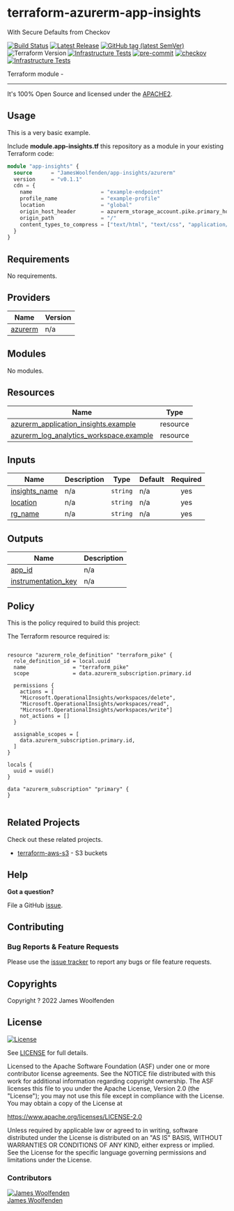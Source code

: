 # terraform-azurerm-app-insights

With Secure Defaults from Checkov

[![Build Status](https://github.com/JamesWoolfenden/terraform-azurerm-app-insights/workflows/Verify%20and%20Bump/badge.svg?branch=master)](https://github.com/JamesWoolfenden/terraform-azurerm-app-insights)
[![Latest Release](https://img.shields.io/github/release/JamesWoolfenden/terraform-azurerm-app-insights.svg)](https://github.com/JamesWoolfenden/terraform-azurerm-app-insights/releases/latest)
[![GitHub tag (latest SemVer)](https://img.shields.io/github/tag/JamesWoolfenden/terraform-azurerm-app-insights.svg?label=latest)](https://github.com/JamesWoolfenden/terraform-azurerm-app-insights/releases/latest)
![Terraform Version](https://img.shields.io/badge/tf-%3E%3D0.14.0-blue.svg)
[![Infrastructure Tests](https://www.bridgecrew.cloud/badges/github/JamesWoolfenden/terraform-azurerm-app-insights/cis_aws)](https://www.bridgecrew.cloud/link/badge?vcs=github&fullRepo=JamesWoolfenden%2Fterraform-azurerm-app-insights&benchmark=CIS+AWS+V1.2)
[![pre-commit](https://img.shields.io/badge/pre--commit-enabled-brightgreen?logo=pre-commit&logoColor=white)](https://github.com/pre-commit/pre-commit)
[![checkov](https://img.shields.io/badge/checkov-verified-brightgreen)](https://www.checkov.io/)
[![Infrastructure Tests](https://www.bridgecrew.cloud/badges/github/jameswoolfenden/terraform-azurerm-app-insights/general)](https://www.bridgecrew.cloud/link/badge?vcs=github&fullRepo=JamesWoolfenden%2Fterraform-azurerm-app-insights&benchmark=INFRASTRUCTURE+SECURITY)

Terraform module -

---

It's 100% Open Source and licensed under the [APACHE2](LICENSE).

## Usage

This is a very basic example.

Include **module.app-insights.tf** this repository as a module in your existing Terraform code:

```terraform
module "app-insights" {
  source      = "JamesWoolfenden/app-insights/azurerm"
  version     = "v0.1.1"
  cdn = {
    name                      = "example-endpoint"
    profile_name              = "example-profile"
    location                  = "global"
    origin_host_header        = azurerm_storage_account.pike.primary_hostname
    origin_path               = "/"
    content_types_to_compress = ["text/html", "text/css", "application/javascript"]
  }
}
```

<!-- BEGINNING OF PRE-COMMIT-TERRAFORM DOCS HOOK -->
## Requirements

No requirements.

## Providers

| Name | Version |
|------|---------|
| <a name="provider_azurerm"></a> [azurerm](#provider\_azurerm) | n/a |

## Modules

No modules.

## Resources

| Name | Type |
|------|------|
| [azurerm_application_insights.example](https://registry.terraform.io/providers/hashicorp/azurerm/latest/docs/resources/application_insights) | resource |
| [azurerm_log_analytics_workspace.example](https://registry.terraform.io/providers/hashicorp/azurerm/latest/docs/resources/log_analytics_workspace) | resource |

## Inputs

| Name | Description | Type | Default | Required |
|------|-------------|------|---------|:--------:|
| <a name="input_insights_name"></a> [insights\_name](#input\_insights\_name) | n/a | `string` | n/a | yes |
| <a name="input_location"></a> [location](#input\_location) | n/a | `string` | n/a | yes |
| <a name="input_rg_name"></a> [rg\_name](#input\_rg\_name) | n/a | `string` | n/a | yes |

## Outputs

| Name | Description |
|------|-------------|
| <a name="output_app_id"></a> [app\_id](#output\_app\_id) | n/a |
| <a name="output_instrumentation_key"></a> [instrumentation\_key](#output\_instrumentation\_key) | n/a |
<!-- END OF PRE-COMMIT-TERRAFORM DOCS HOOK -->

## Policy

This is the policy required to build this project:

<!-- BEGINNING OF PRE-COMMIT-PIKE DOCS HOOK -->
The Terraform resource required is:

```golang

resource "azurerm_role_definition" "terraform_pike" {
  role_definition_id = local.uuid
  name               = "terraform_pike"
  scope              = data.azurerm_subscription.primary.id

  permissions {
    actions = [
    "Microsoft.OperationalInsights/workspaces/delete",
    "Microsoft.OperationalInsights/workspaces/read",
    "Microsoft.OperationalInsights/workspaces/write"]
    not_actions = []
  }

  assignable_scopes = [
    data.azurerm_subscription.primary.id,
  ]
}

locals {
  uuid = uuid()
}

data "azurerm_subscription" "primary" {
}


```
<!-- END OF PRE-COMMIT-PIKE DOCS HOOK -->

## Related Projects

Check out these related projects.

- [terraform-aws-s3](https://github.com/jameswoolfenden/terraform-aws-s3) - S3 buckets

## Help

**Got a question?**

File a GitHub [issue](https://github.com/JamesWoolfenden/terraform-azurerm-app-insights/issues).

## Contributing

### Bug Reports & Feature Requests

Please use the [issue tracker](https://github.com/JamesWoolfenden/terraform-azurerm-app-insights/issues) to report any bugs or file feature requests.

## Copyrights

Copyright ? 2022 James Woolfenden

## License

[![License](https://img.shields.io/badge/License-Apache%202.0-blue.svg)](https://opensource.org/licenses/Apache-2.0)

See [LICENSE](LICENSE) for full details.

Licensed to the Apache Software Foundation (ASF) under one
or more contributor license agreements. See the NOTICE file
distributed with this work for additional information
regarding copyright ownership. The ASF licenses this file
to you under the Apache License, Version 2.0 (the
"License"); you may not use this file except in compliance
with the License. You may obtain a copy of the License at

<https://www.apache.org/licenses/LICENSE-2.0>

Unless required by applicable law or agreed to in writing,
software distributed under the License is distributed on an
"AS IS" BASIS, WITHOUT WARRANTIES OR CONDITIONS OF ANY
KIND, either express or implied. See the License for the
specific language governing permissions and limitations
under the License.

### Contributors

[![James Woolfenden][jameswoolfenden_avatar]][jameswoolfenden_homepage]<br/>[James Woolfenden][jameswoolfenden_homepage]

[jameswoolfenden_homepage]: https://github.com/jameswoolfenden
[jameswoolfenden_avatar]: https://github.com/jameswoolfenden.png?size=150
